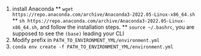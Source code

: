 1. install Anaconda
** `wget https://repo.anaconda.com/archive/Anaconda3-2022.05-Linux-x86_64.sh`
** `sh https://repo.anaconda.com/archive/Anaconda3-2022.05-Linux-x86_64.sh`, and follow the installation steps.
** `source ~/.bashrc`, you are supposed to see the `(base)` leading your CLI
2. Modify prefix in `PATH_TO_ENVIRONMENT_YML/environment.yml`
3. `conda env create -f PATH_TO_ENVIRONMENT_YML/environment.yml`
